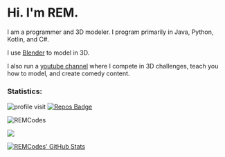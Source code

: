 # Hi. I'm REM.

I am a programmer and 3D modeler. I program primarily in Java, Python, Kotlin, and C#.

I use [Blender](Blender.org) to model in 3D. 

I also run a [youtube channel]() where I compete in 3D challenges, teach you how to model, and create comedy content.

##### <h3>Statistics: </h3>
![profile visit](https://komarev.com/ghpvc/?username=REM-Codes) [![Repos Badge](https://badges.pufler.dev/repos/REM-Codes)](https://badges.pufler.dev)

<p><img align="center" src="https://github-readme-streak-stats.herokuapp.com/?user=REM-Codes&" alt="REMCodes" /></p>

<p>
<a href="https://github.com/REM-Codes/REM-Codes">
  <img align="center" src="https://github-readme-stats.vercel.app/api/top-langs/?username=REM-Codes&layout=compact&title_color=ffffff&text_color=c9cacc&icon_color=2bbc8a&bg_color=1d1f21&langs_count=5" />
</a></p>

<p>
<a href="https://github.com/REM-Codes/REM-Codes">
  <img align="center" src="https://github-readme-stats.vercel.app/api?username=REM-Codes&show_icons=true&line_height=27&count_private=true&title_color=ffffff&text_color=c9cacc&icon_color=A53DFF&bg_color=1d1f21" alt="REMCodes' GitHub Stats" />
</a></p>

